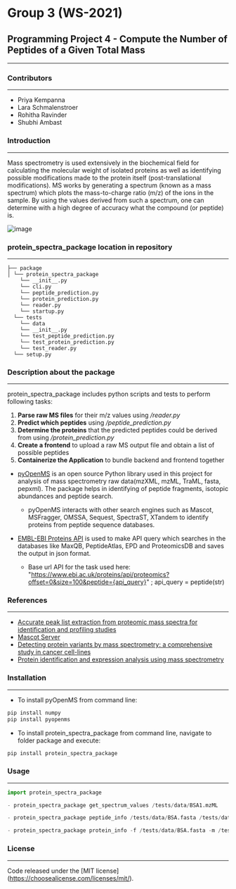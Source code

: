 # Group 3 (WS-2021)

## Programming Project 4 - Compute the Number of Peptides of a Given Total Mass

------------------

### Contributors

--------------

- Priya Kempanna
- Lara Schmalenstroer
- Rohitha Ravinder 
- Shubhi Ambast

### Introduction 

--------------


Mass spectrometry is used extensively in the biochemical field for calculating the molecular weight of isolated
proteins as well as identifying possible modifications made to the protein itself (post-translational modifications). MS works by
generating a spectrum (known as a mass spectrum) which plots the mass-to-charge ratio (m/z) of the ions in the sample. By
using the values derived from such a spectrum, one can determine with a high degree of accuracy what the compound (or
peptide) is.

![image](https://upload.wikimedia.org/wikipedia/commons/1/1f/Mass_spectrometry_protocol.png)

### protein_spectra_package location in repository

--------------
```
├── package
│ └── protein_spectra_package
    └── __init__.py
    └── cli.py
    └── peptide_prediction.py
    └── protein_prediction.py
    └── reader.py
    └── startup.py
  └── tests
    └── data
    └── __init__.py
    └── test_peptide_prediction.py
    └── test_protein_prediction.py
    └── test_reader.py
  └── setup.py
```

### Description about the package

--------------

protein_spectra_package includes python scripts and tests to perform following tasks:
1. **Parse raw MS files** for their m/z values using */reader.py*
2. **Predict which peptides** using */peptide_prediction.py*
3. **Determine the proteins** that the predicted peptides could be derived from using */protein_prediction.py*
4. **Create a frontend** to upload a raw MS output file and obtain a list of possible peptides
5. **Containerize the Application** to bundle backend and frontend together

- [pyOpenMS](https://pyopenms.readthedocs.io/en/latest/) is an open source Python library used in this project for analysis of mass spectrometry raw data(mzXML, mzML, TraML, fasta, pepxml). The package helps in identifying of peptide fragments, isotopic abundances and peptide search.
  - pyOpenMS interacts with other search engines such as Mascot, MSFragger, OMSSA, Sequest, SpectraST, XTandem to identify proteins from peptide sequence databases.

- [EMBL-EBI Proteins API](https://www.ebi.ac.uk/proteins/api/doc/#/proteomics) is used to make API query which searches in the databases like MaxQB, PeptideAtlas, EPD and  ProteomicsDB and saves the output in json format.
  - Base url API for the task used here: "https://www.ebi.ac.uk/proteins/api/proteomics?offset=0&size=100&peptide={api_query}" ; api_query = peptide(str)
  
### References

-------

- [Accurate peak list extraction from proteomic mass spectra for identification and profiling studies](https://bmcbioinformatics.biomedcentral.com/articles/10.1186/1471-2105-11-518)
- [Mascot Server](https://www.matrixscience.com/search_form_select.html)
- [Detecting protein variants by mass spectrometry: a comprehensive study in cancer cell-lines](https://genomemedicine.biomedcentral.com/articles/10.1186/s13073-017-0454-9)
- [Protein identification and expression analysis using mass spectrometry](https://www.cell.com/trends/microbiology/fulltext/S0966-842X(06)00076-X?_returnURL=https%3A%2F%2Flinkinghub.elsevier.com%2Fretrieve%2Fpii%2FS0966842X0600076X%3Fshowall%3Dtrue)

### Installation

--------------

- To install pyOpenMS from command line:
```bash
pip install numpy
pip install pyopenms
```
- To install protein_spectra_package from command line, navigate to folder package and execute:
```bash
pip install protein_spectra_package
```

### Usage

-------
```python
import protein_spectra_package

- protein_spectra_package get_spectrum_values /tests/data/BSA1.mzML

- protein_spectra_package peptide_info /tests/data/BSA.fasta /tests/data/BSA1.mzML

- protein_spectra_package protein_info -f /tests/data/BSA.fasta -m /tests/data/BSA1.mzML


```
### License

-------

Code released under the [MIT license] (https://choosealicense.com/licenses/mit/).
